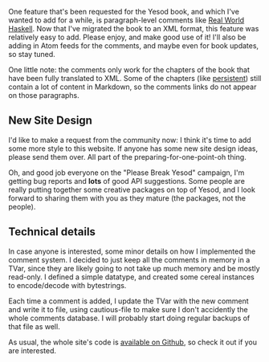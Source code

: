 One feature that's been requested for the Yesod book, and which I've wanted to add for a while, is paragraph-level comments like [Real World Haskell](http://book.realworldhaskell.org/). Now that I've migrated the book to an XML format, this feature was relatively easy to add. Please enjoy, and make good use of it! I'll also be adding in Atom feeds for the comments, and maybe even for book updates, so stay tuned.

One little note: the comments only work for the chapters of the book that have been fully translated to XML. Some of the chapters (like [persistent](http://docs.yesodweb.com/book/persistent/)) still contain a lot of content in Markdown, so the comments links do not appear on those paragraphs.

## New Site Design

I'd like to make a request from the community now: I think it's time to add some more style to this website. If anyone has some new site design ideas, please send them over. All part of the preparing-for-one-point-oh thing.

Oh, and good job everyone on the "Please Break Yesod" campaign, I'm getting bug reports and **lots** of good API suggestions. Some people are really putting together some creative packages on top of Yesod, and I look forward to sharing them with you as they mature (the packages, not the people).

## Technical details

In case anyone is interested, some minor details on how I implemented the comment system. I decided to just keep all the comments in memory in a TVar, since they are likely going to not take up much memory and be mostly read-only. I defined a simple datatype, and created some cereal instances to encode/decode with bytestrings.

Each time a comment is added, I update the TVar with the new comment and write it to file, using cautious-file to make sure I don't accidently the whole comments database. I will probably start doing regular backups of that file as well.

As usual, the whole site's code is [available on Github](https://github.com/snoyberg/yesoddocs), so check it out if you are interested.
